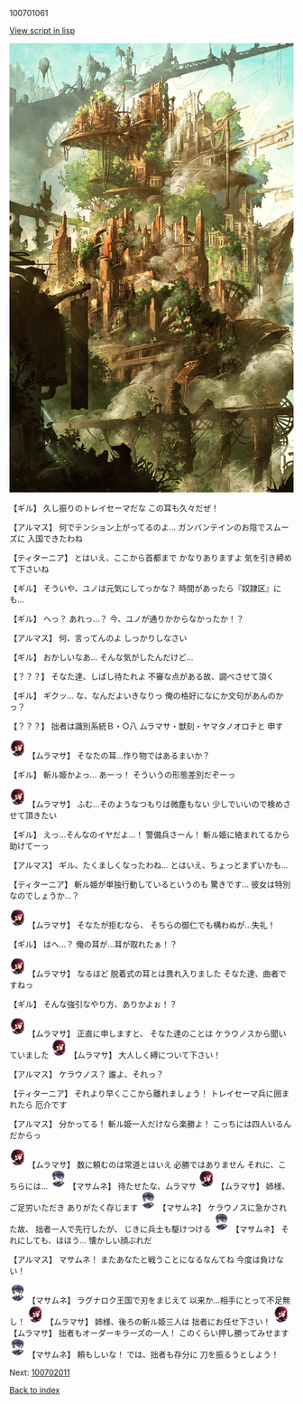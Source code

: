 100701061

[View script in lisp](../scripts/100701061.txt)

![beast_world.png](../images/backgrounds/beast_world.png)

【ギル】
久し振りのトレイセーマだな
この耳も久々だぜ！

【アルマス】
何でテンション上がってるのよ…
ガンバンテインのお陰でスムーズに
入国できたわね

【ティターニア】
とはいえ、ここから首都まで
かなりありますよ
気を引き締めて下さいね

【ギル】
そういや、ユノは元気にしてっかな？
時間があったら『奴隷区』にも…

【ギル】
へっ？
あれっ…？
今、ユノが通りかからなかったか！？

【アルマス】
何、言ってんのよ
しっかりしなさい

【ギル】
おかしいなあ…
そんな気がしたんだけど…

【？？？】
そなた達、しばし待たれよ
不審な点がある故、調べさせて頂く

【ギル】
ギクッ…
な、なんだよいきなりっ
俺の格好になにか文句があんのかっ？

【？？？】
拙者は識別系統Ｂ・○八
ムラマサ・獣刻・ヤマタノオロチと
申す

<img src="../images/units/3102511.png" alt="3102511.png" height="34"/>
【ムラマサ】
そなたの耳…作り物ではあるまいか？

【ギル】
斬ル姫かよっ…
あーっ！
そういうの形態差別だぞーっ

<img src="../images/units/3102511.png" alt="3102511.png" height="34"/>
【ムラマサ】
ふむ…そのようなつもりは微塵もない
少しでいいので検めさせて頂きたい

【ギル】
えっ…そんなのイヤだよ…！
警備兵さーん！
斬ル姫に絡まれてるから助けてーっ

【アルマス】
ギル、たくましくなったわね…
とはいえ、ちょっとまずいかも…

【ティターニア】
斬ル姫が単独行動しているというのも
驚きです…
彼女は特別なのでしょうか…？

<img src="../images/units/3102511.png" alt="3102511.png" height="34"/>
【ムラマサ】
そなたが拒むなら、
そちらの御仁でも構わぬが…失礼！

【ギル】
はへ…？
俺の耳が…耳が取れたぁ！？

<img src="../images/units/3102511.png" alt="3102511.png" height="34"/>
【ムラマサ】
なるほど
脱着式の耳とは畏れ入りました
そなた達、曲者ですねっ

【ギル】
そんな強引なやり方、ありかよぉ！？

<img src="../images/units/3102511.png" alt="3102511.png" height="34"/>
【ムラマサ】
正直に申しますと、
そなた達のことは
ケラウノスから聞いていました

<img src="../images/units/3102511.png" alt="3102511.png" height="34"/>
【ムラマサ】
大人しく縛について下さい！

【アルマス】
ケラウノス？
誰よ、それっ？

【ティターニア】
それより早くここから離れましょう！
トレイセーマ兵に囲まれたら
厄介です

【アルマス】
分かってる！
斬ル姫一人だけなら楽勝よ！
こっちには四人いるんだからっ

<img src="../images/units/3102511.png" alt="3102511.png" height="34"/>
【ムラマサ】
数に頼むのは常道とはいえ
必勝ではありません
それに、こちらには…

<img src="../images/units/3100111.png" alt="3100111.png" height="34"/>
【マサムネ】
待たせたな、ムラマサ

<img src="../images/units/3102511.png" alt="3102511.png" height="34"/>
【ムラマサ】
姉様、ご足労いただき
ありがたく存じます

<img src="../images/units/3100111.png" alt="3100111.png" height="34"/>
【マサムネ】
ケラウノスに急かされた故、
拙者一人で先行したが、
じきに兵士も駆けつける

<img src="../images/units/3100111.png" alt="3100111.png" height="34"/>
【マサムネ】
それにしても、ほほう…
懐かしい顔ぶれだ

【アルマス】
マサムネ！
またあなたと戦うことになるなんてね
今度は負けない！

<img src="../images/units/3100111.png" alt="3100111.png" height="34"/>
【マサムネ】
ラグナロク王国で刃をまじえて
以来か…相手にとって不足無し！

<img src="../images/units/3102511.png" alt="3102511.png" height="34"/>
【ムラマサ】
姉様、後ろの斬ル姫三人は
拙者にお任せ下さい！

<img src="../images/units/3102511.png" alt="3102511.png" height="34"/>
【ムラマサ】
拙者もオーダーキラーズの一人！
このくらい押し勝ってみせます

<img src="../images/units/3100111.png" alt="3100111.png" height="34"/>
【マサムネ】
頼もしいな！
では、拙者も存分に
刀を振るうとしよう！

Next: [100702011](100702011.md)

[Back to index](index.md)

